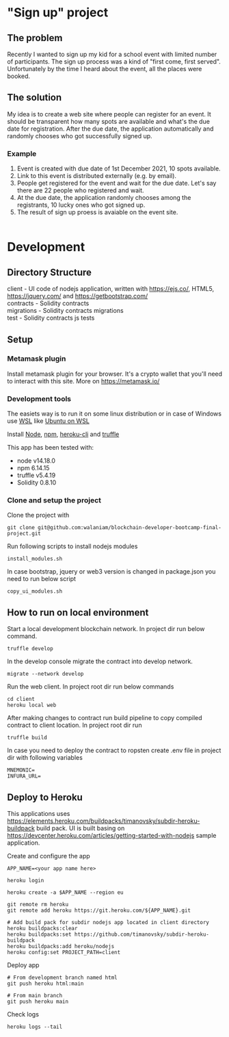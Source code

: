 # "Sign up" project

## The problem

Recently I wanted to sign up my kid for a school event with limited number of participants. The sign up process was a kind of "first come, first served". Unfortunately by the time I heard about the event, all the places were booked.

## The solution

My idea is to create a web site where people can register for an event. It should be transparent how many spots are available and what's the due date for registration. After the due date, the application automatically and randomly chooses who got successfully signed up.

### Example

1. Event is created with due date of 1st December 2021, 10 spots available.
2. Link to this event is distributed externally (e.g. by email).
3. People get registered for the event and wait for the due date. Let's say there are 22 people who registered and wait.
4. At the due date, the application randomly chooses among the registrants, 10 lucky ones who got signed up.
5. The result of sign up proess is avaiable on the event site.<br/><br/>

# Development

## Directory Structure

client - UI code of nodejs application, written with https://ejs.co/, HTML5, https://jquery.com/ and https://getbootstrap.com/  
contracts - Solidity contracts  
migrations - Solidity contracts migrations  
test - Solidity contracts js tests

## Setup

### Metamask plugin
Install metamask plugin for your browser. It's a crypto wallet that you'll need to interact with this site. More on https://metamask.io/

### Development tools

The easiets way is to run it on some linux distribution or in case of Windows use [WSL](https://docs.microsoft.com/en-us/windows/wsl/about) like [Ubuntu on WSL](https://ubuntu.com/wsl)

Install [Node](https://nodejs.org/en/), [npm](https://docs.npmjs.com/downloading-and-installing-node-js-and-npm), [heroku-cli](https://devcenter.heroku.com/articles/heroku-cli) and [truffle](https://www.trufflesuite.com/docs/truffle/getting-started/installation)

This app has been tested with:
- node v14.18.0
- npm 6.14.15
- truffle v5.4.19
- Solidity 0.8.10

### Clone and setup the project
Clone the project with
```shell
git clone git@github.com:walaniam/blockchain-developer-bootcamp-final-project.git
```

Run following scripts to install nodejs modules
```shell
install_modules.sh
```

In case bootstrap, jquery or web3 version is changed in package.json you need to run below script
```shell
copy_ui_modules.sh
```

## How to run on local environment

Start a local development blockchain network. In project dir run below command.

```
truffle develop
```

In the develop console migrate the contract into develop network.

```
migrate --network develop
```

Run the web client. In project root dir run below commands
```
cd client
heroku local web
```

After making changes to contract run build pipeline to copy compiled contract to client location. In project root dir run
```
truffle build
```

In case you need to deploy the contract to ropsten create .env file in project dir with following variables
```shell
MNEMONIC=
INFURA_URL=
```

## Deploy to Heroku

This applications uses https://elements.heroku.com/buildpacks/timanovsky/subdir-heroku-buildpack build pack.
UI is built basing on https://devcenter.heroku.com/articles/getting-started-with-nodejs sample application.

Create and configure the app

```
APP_NAME=<your app name here>

heroku login

heroku create -a $APP_NAME --region eu

git remote rm heroku
git remote add heroku https://git.heroku.com/${APP_NAME}.git

# Add build pack for subdir nodejs app located in client directory
heroku buildpacks:clear
heroku buildpacks:set https://github.com/timanovsky/subdir-heroku-buildpack
heroku buildpacks:add heroku/nodejs
heroku config:set PROJECT_PATH=client
```

Deploy app

```
# From development branch named html
git push heroku html:main

# From main branch
git push heroku main
```

Check logs

```
heroku logs --tail
```
